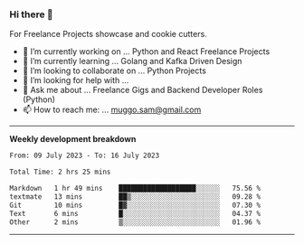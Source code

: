 ### Hi there 👋 



For Freelance Projects showcase and cookie cutters.

- 🔭 I’m currently working on ... Python and React Freelance Projects
- 🌱 I’m currently learning ... Golang and Kafka Driven Design
- 👯 I’m looking to collaborate on ... Python Projects
- 🤔 I’m looking for help with ...
- 💬 Ask me about ... Freelance Gigs and Backend Developer Roles (Python)
- 📫 How to reach me: ... muggo.sam@gmail.com
---------
**Weekly development breakdown**
<!--START_SECTION:waka-->

```txt
From: 09 July 2023 - To: 16 July 2023

Total Time: 2 hrs 25 mins

Markdown   1 hr 49 mins    ███████████████████░░░░░░   75.56 %
textmate   13 mins         ██▒░░░░░░░░░░░░░░░░░░░░░░   09.28 %
Git        10 mins         █▓░░░░░░░░░░░░░░░░░░░░░░░   07.30 %
Text       6 mins          █░░░░░░░░░░░░░░░░░░░░░░░░   04.37 %
Other      2 mins          ▒░░░░░░░░░░░░░░░░░░░░░░░░   01.96 %
```

<!--END_SECTION:waka-->

----------


